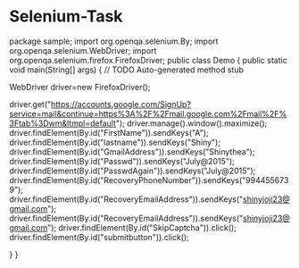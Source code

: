 # Selenium-Task
package sample;
import org.openqa.selenium.By; import org.openqa.selenium.WebDriver; import org.openqa.selenium.firefox.FirefoxDriver;
public class Demo {
public static void main(String[] args) {
    // TODO Auto-generated method stub

WebDriver driver=new FirefoxDriver();

driver.get("https://accounts.google.com/SignUp?service=mail&continue=https%3A%2F%2Fmail.google.com%2Fmail%2F%3Ftab%3Dwm&ltmpl=default");
driver.manage().window().maximize();
driver.findElement(By.id("FirstName")).sendKeys("A");
driver.findElement(By.id("lastname")).sendKeys("Shiny");
driver.findElement(By.id("GmailAddress")).sendKeys("Shinythea");
driver.findElement(By.id("Passwd")).sendKeys("July@2015");
driver.findElement(By.id("PasswdAgain")).sendKeys("July@2015");
driver.findElement(By.id("RecoveryPhoneNumber")).sendKeys("9944556739");
driver.findElement(By.id("RecoveryEmailAddress")).sendKeys("shinyjoji23@gmail.com");
driver.findElement(By.id("RecoveryEmailAddress")).sendKeys("shinyjoji23@gmail.com");
driver.findElement(By.id("SkipCaptcha")).click();
driver.findElement(By.id("submitbutton")).click();





}
}
